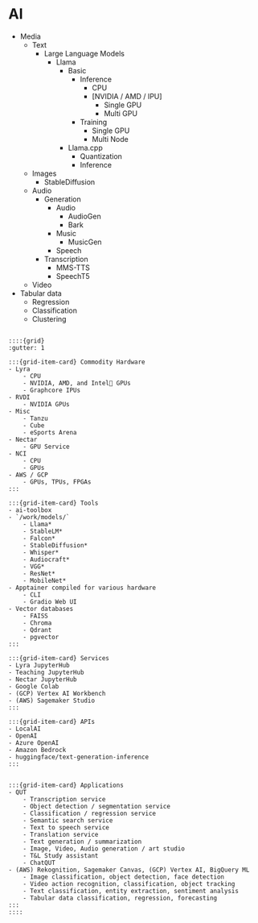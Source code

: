 # AI


- Media
  - Text
    - Large Language Models
      - Llama
        - Basic
          - Inference
            - CPU
            - [NVIDIA / AMD / IPU]
              - Single GPU
              - Multi GPU
          - Training
            - Single GPU
            - Multi Node
        - Llama.cpp
          - Quantization
          - Inference
  - Images
    - StableDiffusion
  - Audio
    - Generation
      - Audio
        - AudioGen
        - Bark
      - Music
        - MusicGen
      - Speech
    - Transcription
      - MMS-TTS
      - SpeechT5
  - Video
- Tabular data
  - Regression
  - Classification
  - Clustering

````{div} full-width

::::{grid}
:gutter: 1

:::{grid-item-card} Commodity Hardware
- Lyra
    - CPU
    - NVIDIA, AMD, and Intel🤞 GPUs
    - Graphcore IPUs
- RVDI
    - NVIDIA GPUs
- Misc
    - Tanzu
    - Cube
    - eSports Arena
- Nectar
    - GPU Service
- NCI
    - CPU
    - GPUs
- AWS / GCP
    - GPUs, TPUs, FPGAs
:::

:::{grid-item-card} Tools
- ai-toolbox
- `/work/models/`
    - Llama*
    - StableLM*
    - Falcon*
    - StableDiffusion*
    - Whisper*
    - Audiocraft*
    - VGG*
    - ResNet*
    - MobileNet*
- Apptainer compiled for various hardware
    - CLI
    - Gradio Web UI
- Vector databases
    - FAISS
    - Chroma
    - Qdrant
    - pgvector
:::

:::{grid-item-card} Services
- Lyra JupyterHub
- Teaching JupyterHub
- Nectar JupyterHub
- Google Colab
- (GCP) Vertex AI Workbench
- (AWS) Sagemaker Studio
:::

:::{grid-item-card} APIs
- LocalAI
- OpenAI
- Azure OpenAI
- Amazon Bedrock
- huggingface/text-generation-inference
:::


:::{grid-item-card} Applications
- QUT
    - Transcription service
    - Object detection / segmentation service
    - Classification / regression service
    - Semantic search service
    - Text to speech service
    - Translation service
    - Text generation / summarization
    - Image, Video, Audio generation / art studio
    - T&L Study assistant
    - ChatQUT
- (AWS) Rekognition, Sagemaker Canvas, (GCP) Vertex AI, BigQuery ML
    - Image classification, object detection, face detection
    - Video action recognition, classification, object tracking
    - Text classification, entity extraction, sentiment analysis
    - Tabular data classification, regression, forecasting
:::
::::

````
